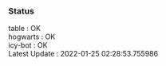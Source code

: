 ### Status


table : OK  
hogwarts : OK  
icy-bot : OK  
Latest Update : 2022-01-25 02:28:53.755986
